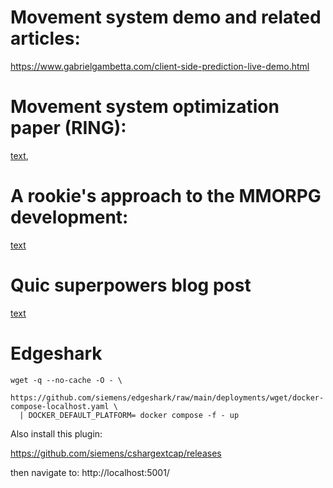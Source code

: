 

# Movement system demo and related articles:
https://www.gabrielgambetta.com/client-side-prediction-live-demo.html

# Movement system optimization paper (RING):
[text](https://www.cs.princeton.edu/~funk/symp95.pdf),

# A rookie's approach to the MMORPG development:
[text](https://wirepair.org/2023/06/29/so-you-want-to-build-an-mmorpg-server/)


# Quic superpowers blog post
[text](https://quic.video/blog/quic-powers/)

# Edgeshark

```
wget -q --no-cache -O - \
  https://github.com/siemens/edgeshark/raw/main/deployments/wget/docker-compose-localhost.yaml \
  | DOCKER_DEFAULT_PLATFORM= docker compose -f - up
```

Also install this plugin:

https://github.com/siemens/cshargextcap/releases

then navigate to: http://localhost:5001/